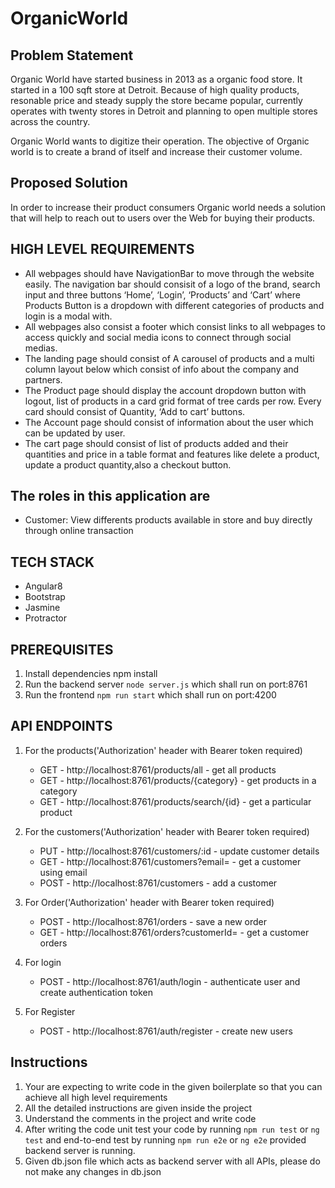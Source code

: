 # OrganicWorld

## Problem Statement

Organic World have started business in 2013 as a organic food store. It started in a 100 sqft store at Detroit. Because of high quality products, resonable price and steady supply the store became popular, currently operates with twenty stores in Detroit and planning to open multiple stores across the country.

Organic World wants to digitize their operation. The objective of Organic world is to create a brand of itself and increase their customer volume.

## Proposed Solution

In order to increase their product consumers Organic world needs a solution that will help to reach out to users over the Web for buying their products.

## HIGH LEVEL REQUIREMENTS

- All webpages should have NavigationBar to move through the website easily. The navigation bar should consisit of a logo of the brand, search input and three buttons ‘Home’, ‘Login’, ‘Products’ and ‘Cart’ where Products Button is a dropdown with different categories of products and login is a modal with.
- All webpages also consist a footer which consist links to all webpages to access quickly and social media icons to connect through social medias.
- The landing page should consist of A carousel of products and a multi column layout below which consist of info about the company and partners.
- The Product page should display the account dropdown button with logout, list of products in a card grid format of tree cards per row. Every card should consist of Quantity, ‘Add to cart’ buttons.
- The Account page should consist of information about the user which can be updated by user.
- The cart page should consist of list of products added and their quantities and price in a table format and features like delete a product, update a product quantity,also a checkout button.

## The roles in this application are

- Customer: View differents products available in store and buy directly through online transaction

## TECH STACK

- Angular8
- Bootstrap
- Jasmine
- Protractor

## PREREQUISITES

  1. Install dependencies npm install
  2. Run the backend server `node server.js` which shall run on port:8761
  3. Run the frontend `npm run start` which shall run on port:4200  

## API ENDPOINTS
  
  1. For the products('Authorization' header with Bearer token required)
     - GET    - http://localhost:8761/products/all          - get all products
     - GET    - http://localhost:8761/products/{category}   - get products in a category  
     - GET    - http://localhost:8761/products/search/{id}  - get a particular product

  2. For the customers('Authorization' header with Bearer token required)
     - PUT    - http://localhost:8761/customers/:id         - update customer details
     - GET    - http://localhost:8761/customers?email=      - get a customer using email
     - POST   - http://localhost:8761/customers             - add a customer

  3. For Order('Authorization' header with Bearer token required)
     - POST   - http://localhost:8761/orders                - save a new order
     - GET    - http://localhost:8761/orders?customerId=    - get a customer orders

  4. For login
     - POST   - http://localhost:8761/auth/login            - authenticate user and create authentication token

  5. For Register
     - POST   - http://localhost:8761/auth/register         - create new users

## Instructions

1. Your are expecting to write code in the given boilerplate so that you can achieve all  high level requirements
2. All the detailed instructions are given inside the project
3. Understand the comments in the project and write code
4. After writing the code unit test your code by running `npm run test` or `ng test` and end-to-end test by running `npm run e2e` or `ng e2e` provided backend server is running.
5. Given db.json file which acts as backend server with all APIs, please do not make any changes in db.json
